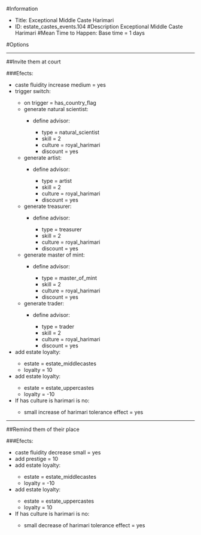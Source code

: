 #Information
 - Title: Exceptional Middle Caste Harimari
 - ID: estate_castes_events.104
#Description
Exceptional Middle Caste Harimari
#Mean Time to Happen:
Base time = 1 days

#Options

___
##Invite them at court

###Efects:<ul><li>caste fluidity increase medium = yes</li><li>trigger switch:</li><ul><li>on trigger = has_country_flag</li><li>generate natural scientist:</li><ul><li>define advisor:</li><ul><li>type = natural_scientist</li><li>skill = 2</li><li>culture = royal_harimari</li><li>discount = yes</li></ul></ul><li>generate artist:</li><ul><li>define advisor:</li><ul><li>type = artist</li><li>skill = 2</li><li>culture = royal_harimari</li><li>discount = yes</li></ul></ul><li>generate treasurer:</li><ul><li>define advisor:</li><ul><li>type = treasurer</li><li>skill = 2</li><li>culture = royal_harimari</li><li>discount = yes</li></ul></ul><li>generate master of mint:</li><ul><li>define advisor:</li><ul><li>type = master_of_mint</li><li>skill = 2</li><li>culture = royal_harimari</li><li>discount = yes</li></ul></ul><li>generate trader:</li><ul><li>define advisor:</li><ul><li>type = trader</li><li>skill = 2</li><li>culture = royal_harimari</li><li>discount = yes</li></ul></ul></ul><li>add estate loyalty:</li><ul><li>estate = estate_middlecastes</li><li>loyalty = 10</li></ul><li>add estate loyalty:</li><ul><li>estate = estate_uppercastes</li><li>loyalty = -10</li></ul><li>If has culture is harimari is no:</li><ul><li>small increase of harimari tolerance effect = yes</li></ul></ul>

___
##Remind them of their place

###Efects:<ul><li>caste fluidity decrease small = yes</li><li>add prestige = 10</li><li>add estate loyalty:</li><ul><li>estate = estate_middlecastes</li><li>loyalty = -10</li></ul><li>add estate loyalty:</li><ul><li>estate = estate_uppercastes</li><li>loyalty = 10</li></ul><li>If has culture is harimari is no:</li><ul><li>small decrease of harimari tolerance effect = yes</li></ul></ul>
